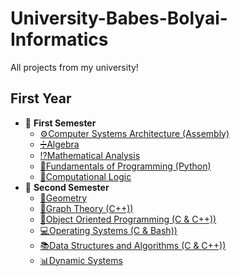 # University-Babes-Bolyai-Informatics
All projects from my university!
## First Year
* 📂 **First Semester**
  * [⚙️Computer Systems Architecture (Assembly)](https://github.com/razvandusa/University-Babes-Bolyai-Informatics/tree/main/First%20Year/First%20Semester/Computer%20systems%20architecture%20(Assembly))
  * [➗Algebra](https://github.com/razvandusa/University-Babes-Bolyai-Informatics/tree/main/First%20Year/First%20Semester/Algebra)
  * [⁉️Mathematical Analysis](https://github.com/razvandusa/University-Babes-Bolyai-Informatics/tree/main/First%20Year/First%20Semester/Mathematical%20analysis)
  * [🔰Fundamentals of Programming (Python)](https://github.com/razvandusa/University-Babes-Bolyai-Informatics/tree/main/First%20Year/First%20Semester/Fundamentals%20of%20Programming%20(Python))
  * [🗿Computational Logic](https://github.com/razvandusa/University-Babes-Bolyai-Informatics/tree/main/First%20Year/First%20Semester/Computational%20Logic)
* 📂 **Second Semester**
  * [📐Geometry](https://github.com/razvandusa/University-Babes-Bolyai-Informatics/tree/main/First%20Year/Second%20Semester/Geometry)
  * [🍇Graph Theory (C++))](https://github.com/razvandusa/University-Babes-Bolyai-Informatics/tree/main/First%20Year/Second%20Semester/Graph%20Theory%20(C%2B%2B))
  * [🌅Object Oriented Programming (C & C++))](https://github.com/razvandusa/University-Babes-Bolyai-Informatics/tree/main/First%20Year/Second%20Semester/Object%20Oriented%20Programming%20(C%20%26%20C%2B%2B))
  * [💻Operating Systems (C & Bash))](https://github.com/razvandusa/University-Babes-Bolyai-Informatics/tree/main/First%20Year/Second%20Semester/Operating%20Systems%20(C%20%26%20Bash))
  * [📚Data Structures and Algorithms (C & C++))](https://github.com/razvandusa/University-Babes-Bolyai-Informatics/tree/main/First%20Year/Second%20Semester/Data%20Structures%20and%20Algorithms%20(C%20%26%20C%2B%2B))
  * [📊Dynamic Systems](https://github.com/razvandusa/University-Babes-Bolyai-Informatics/tree/main/First%20Year/Second%20Semester/Dynamic%20Systems/Workshops)
